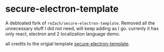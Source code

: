 # secure-electron-template

A debloated fork of `reZach/secure-electron-template`. Removed all the unnecessary stuff I did not need, will keep adding as I go.
currenly it has only react, electron and 2 localization language demo.

all credits to the origial template [secure-electron-template](https://github.com/reZach/secure-electron-template).